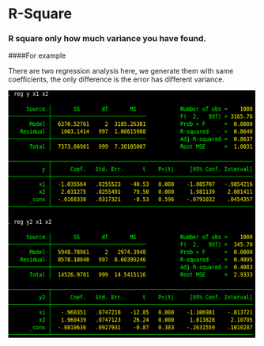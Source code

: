 # R-Square 

### R square only how much variance you have found.

####For example 

There are two regression analysis here, we generate them with same coefficients, the only difference is the error has different variance. 


<img src="regression.jpg" align="left" height="500" width="500" >




